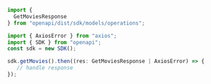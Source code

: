 <!-- Start SDK Example Usage -->
```typescript
import {
  GetMoviesResponse
} from "openapi/dist/sdk/models/operations";

import { AxiosError } from "axios";
import { SDK } from "openapi";
const sdk = new SDK();

sdk.getMovies().then((res: GetMoviesResponse | AxiosError) => {
   // handle response
});
```
<!-- End SDK Example Usage -->